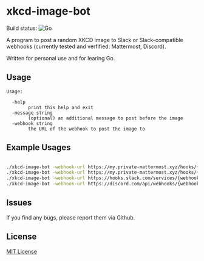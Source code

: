 # xkcd-image-bot

Build status:  ![Go](https://github.com/dhach/xkcd-image-bot/workflows/Go/badge.svg)

A program to post a random XKCD image to Slack or Slack-compatible webhooks (currently tested and verfified: Mattermost, Discord).

Written for personal use and for learing Go.

## Usage

```raw
Usage:

  -help
    	print this help and exit
  -message string
    	(optional) an additional message to post before the image
  -webhook string
    	the URL of the webhook to post the image to
```

## Example Usages

```bash

./xkcd-image-bot -webhook-url https://my.private-mattermost.xyz/hooks/{webhook-id}
./xkcd-image-bot -webhook-url https://my.private-mattermost.xyz/hooks/{webhook-id} -message "good morning!"
./xkcd-image-bot -webhook-url https://hooks.slack.com/services/{webhook-id}
./xkcd-image-bot -webhook-url https://discord.com/api/webhooks/{webhook.id}/{webhook.token}/slack -message "hello, world!"
```

## Issues

If you find any bugs, please report them via Github.

## License

[MIT License](LICENSE)
